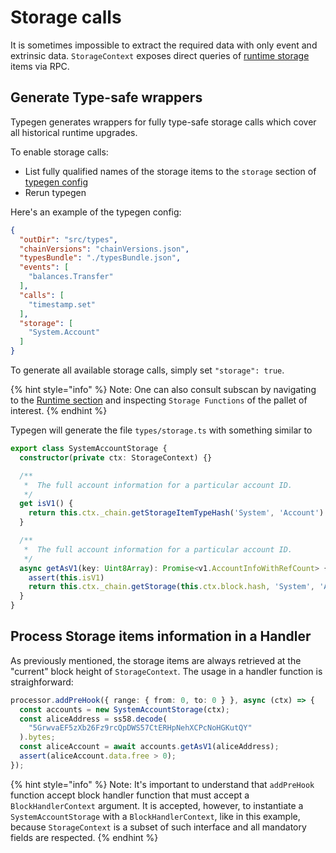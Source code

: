 # Storage calls

It is sometimes impossible to extract the required data with only event and extrinsic data. `StorageContext` exposes direct queries of [runtime storage](https://docs.substrate.io/v3/runtime/storage/) items via RPC.

## Generate Type-safe wrappers

Typegen generates wrappers for fully type-safe storage calls which cover all historical runtime upgrades.

To enable storage calls:

- List fully qualified names of the storage items to the `storage` section of [typegen config](./../key-concepts/typegen.md)
- Rerun typegen

Here's an example of the typegen config:

```json
{
  "outDir": "src/types",
  "chainVersions": "chainVersions.json",
  "typesBundle": "./typesBundle.json",
  "events": [
    "balances.Transfer"
  ],
  "calls": [
    "timestamp.set"
  ],
  "storage": [
    "System.Account" 
  ]
}
```

To generate all available storage calls, simply set `"storage": true`.

{% hint style="info" %}
Note: One can also consult subscan by navigating to the [Runtime section](https://kusama.subscan.io/runtime) and inspecting `Storage Functions` of the pallet of interest.
{% endhint %}

Typegen will generate the file `types/storage.ts` with something similar to

```typescript
export class SystemAccountStorage {
  constructor(private ctx: StorageContext) {}

  /**
   *  The full account information for a particular account ID.
   */
  get isV1() {
    return this.ctx._chain.getStorageItemTypeHash('System', 'Account') === 'eb40f1d91f26d72e29c60e034d53a72b9b529014c7e108f422d8ad5f03f0c902'
  }

  /**
   *  The full account information for a particular account ID.
   */
  async getAsV1(key: Uint8Array): Promise<v1.AccountInfoWithRefCount> {
    assert(this.isV1)
    return this.ctx._chain.getStorage(this.ctx.block.hash, 'System', 'Account', key)
  }
}
```

## Process Storage items information in a Handler

As previously mentioned, the storage items are always retrieved at the "current" block height of `StorageContext`. The usage in a handler function is straighforward:

```typescript
processor.addPreHook({ range: { from: 0, to: 0 } }, async (ctx) => {
  const accounts = new SystemAccountStorage(ctx);
  const aliceAddress = ss58.decode(
    "5GrwvaEF5zXb26Fz9rcQpDWS57CtERHpNehXCPcNoHGKutQY"
  ).bytes;
  const aliceAccount = await accounts.getAsV1(aliceAddress);
  assert(aliceAccount.data.free > 0);
});
```

{% hint style="info" %}
Note: It's important to understand that `addPreHook` function accept block handler function that must accept a `BlockHandlerContext` argument. It is accepted, however, to instantiate a `SystemAccountStorage` with a `BlockHandlerContext`, like in this example, because `StorageContext` is a subset of such interface and all mandatory fields are respected.
{% endhint %}

